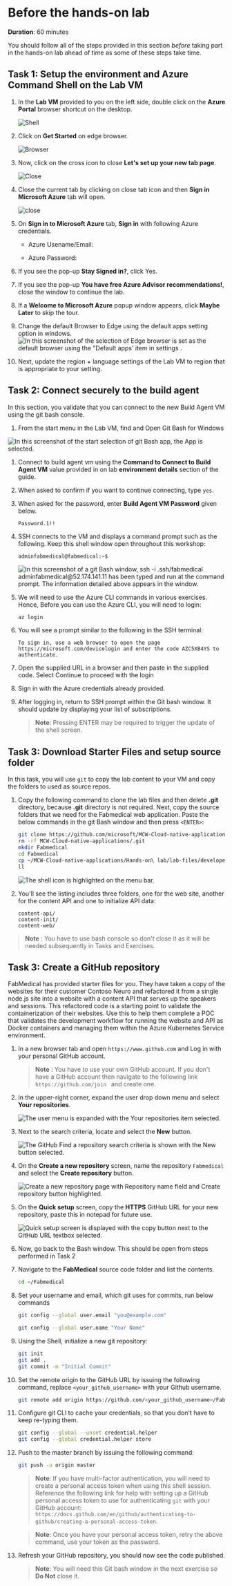 # Before the hands-on lab

**Duration**: 60 minutes

You should follow all of the steps provided in this section _before_ taking part in the hands-on lab ahead of time as some of these steps take time.

## Task 1: Setup the environment and Azure Command Shell on the Lab VM

1. In the **Lab VM** provided to you on the left side, double click on the **Azure Portal** browser shortcut on the desktop.

    ![Shell](https://github.com/CloudLabs-MCW/MCW-Cloud-native-applications/blob/fix/Hands-on%20lab/media/azureportal.png?raw=true "Cloud Shell Window")

1. Click on **Get Started** on edge browser.

   ![Browser](https://github.com/CloudLabs-MCW/MCW-Cloud-native-applications/blob/fix/Hands-on%20lab/media/getstarted.png?raw=true)

1. Now, click on the cross icon to close **Let's set up your new tab page**.

   ![Close](https://github.com/CloudLabs-MCW/MCW-Cloud-native-applications/blob/fix/Hands-on%20lab/media/closeletus.png?raw=true)

1. Close the current tab by clicking on close tab icon and then **Sign in Microsoft Azure** tab will open.

   ![close](https://github.com/CloudLabs-MCW/MCW-Cloud-native-applications/blob/fix/Hands-on%20lab/media/closeedgetab.png?raw=true)
 
1. On **Sign in to Microsoft Azure** tab, **Sign in** with following Azure credentials.

     * Azure Usename/Email: <inject key="AzureAdUserEmail"></inject>

     * Azure Password: <inject key="AzureAdUserPassword"></inject>

1. If you see the pop-up **Stay Signed in?**, click Yes.

1. If you see the pop-up **You have free Azure Advisor recommendations!**, close the window to continue the lab. 

1. If a **Welcome to Microsoft Azure** popup window appears, click **Maybe Later** to skip the tour.

1. Change the default Browser to Edge using the default apps setting option in windows.
![In this screenshot of the selection of Edge browser is set as the default browser using the "Default apps' item in settings .](media/edge-default-app.png "Make Edge the default browser using 'Default Apps' ")  
1. Next, update the region + language settings of the Lab VM to region that is appropriate to your setting.

## Task 2: Connect securely to the build agent

In this section, you validate that you can connect to the new Build Agent VM using the git bash console.

1. From the start menu in the Lab VM, find and Open Git Bash for Windows 

![In this screenshot of the start selection of git Bash app, the App is selected.](media/gitbash-icon.png "Open Git bash from Start")

1. Connect to build agent vm using the **Command to Connect to Build Agent VM** value provided in on lab **environment details** section of the guide.

1. When asked to confirm if you want to continue connecting, type `yes`.

1. When asked for the password, enter **Build Agent VM Password** given below.

    ```pwd
    Password.1!!
    ```

1. SSH connects to the VM and displays a command prompt such as the following. Keep this shell window open throughout this workshop:

   `adminfabmedical@fabmedical:~$`

   ![In this screenshot of a git Bash window, ssh -i .ssh/fabmedical adminfabmedical@52.174.141.11 has been typed and run at the command prompt. The information detailed above appears in the window.](media/gitbash-ssh.png "Git Bash Connect to Agent VM")

1. We will need to use the Azure CLI commands in various exercises. Hence, Before you can use the Azure CLI, you will need to login:

    ```bash
    az login
    ```

1. You will see a prompt similar to the following in the SSH terminal:

    ```http
    To sign in, use a web browser to open the page https://microsoft.com/devicelogin and enter the code AZC5XB4YS to authenticate.
    ```

1. Open the supplied URL in a browser and then paste in the supplied code. Select Continue to proceed with the login

1. Sign in with the Azure credentials already provided.

1. After logging in, return to SSH prompt within the Git bash window. It should update by displaying your list of subscriptions.

    > **Note**: Pressing ENTER may be required to trigger the update of the shell screen.

## Task 3: Download Starter Files and setup source folder

In this task, you will use `git` to copy the lab content to your VM and copy the folders to used as source repos.

1. Copy the following command to clone the lab files and then delete **.git** directory, because **.git** directory is not required. Next, copy the source folders that we need for the Fabmedical web application. Paste the below commands in the git Bash window and then press `<ENTER>`:

     ```bash
     git clone https://github.com/microsoft/MCW-Cloud-native-applications.git
     rm -rf MCW-Cloud-native-applications/.git
     mkdir Fabmedical
     cd Fabmedical
     cp ~/MCW-Cloud-native-applications/Hands-on\ lab/lab-files/developer/* . -r
     ll
     ```

   ![The  shell icon is highlighted on the menu bar.](https://github.com/CloudLabs-MCW/MCW-Cloud-native-applications/blob/fix/Hands-on%20lab/media/clonefiles.png?raw=true "Shell")

1. You'll see the listing includes three folders, one for the web site, another for the content API and one to initialize API data:

    ```shell
    content-api/
    content-init/
    content-web/
    ```

 > **Note** : You have to use bash console so don't close it as it will be needed subsequently in Tasks and Exercises.

## Task 3: Create a GitHub repository

FabMedical has provided starter files for you. They have taken a copy of the websites for their customer Contoso Neuro and refactored it from a single node.js site into a website with a content API that serves up the speakers and sessions. This refactored code is a starting point to validate the containerization of their websites. Use this to help them complete a POC that validates the development workflow for running the website and API as Docker containers and managing them within the Azure Kubernetes Service environment.

1. In a new browser tab and open ```https://www.github.com``` and Log in with your personal GitHub account.

    > **Note** : You have to use your own GitHub account. If you don't have a GitHub account then navigate to the following link ```https://github.com/join ``` and create one.

1. In the upper-right corner, expand the user drop down menu and select **Your repositories**.

    ![The user menu is expanded with the Your repositories item selected.](media/2020-08-23-18-03-40.png "User menu, your repositories")

1. Next to the search criteria, locate and select the **New** button.

    ![The GitHub Find a repository search criteria is shown with the New button selected.](media/2020-08-23-18-08-02.png "New repository button")

1. On the **Create a new repository** screen, name the repository ```Fabmedical``` and select the **Create repository** button.

    ![Create a new repository page with Repository name field and Create repository button highlighted.](media/2020-08-23-18-11-38.png "Create a new repository")

1. On the **Quick setup** screen, copy the **HTTPS** GitHub URL for your new repository, paste this in notepad for future use.

    ![Quick setup screen is displayed with the copy button next to the GitHub URL textbox selected.](media/2020-08-23-18-15-45.png "Quick setup screen")

1. Now, go back to the Bash window. This should be open from steps performed in Task 2

1. Navigate to the **FabMedical** source code folder and list the contents.

    ```bash
    cd ~/Fabmedical
    ```

1. Set your username and email, which git uses for commits, run below commands
  
    ```bash
    git config --global user.email "you@example.com"
    ```

    ```bash
    git config --global user.name "Your Name"
    ```

1. Using the Shell, initialize a new git repository:

    ```bash
    git init
    git add .
    git commit -m "Initial Commit"
    
    ```

1. Set the remote origin to the GitHub URL by issuing the following command, replace ```<your_github_username>``` with your Github username.

    ```bash
    git remote add origin https://github.com/<your_github_username>/Fabmedical    
    ```

1. Configure git CLI to cache your credentials, so that you don't have to keep re-typing them.

    ```bash
    git config --global --unset credential.helper
    git config --global credential.helper store
    
    ```

1. Push to the master branch by issuing the following command:

    ```bash
    git push -u origin master
    ```

    > **Note**: If you have multi-factor authentication, you will need to create a personal access token when using this shell session. Reference the following link for help with setting up a GitHub personal access token to use for authenticating `git` with your GitHub account: ```https://docs.github.com/en/github/authenticating-to-github/creating-a-personal-access-token```.

    > **Note**: Once you have your personal access token, retry the above command, use your token as the password.

1. Refresh your GitHub repository, you should now see the code published.

    > **Note**: You will need this Git bash window in the next exercise so **Do Not** close it.
